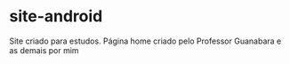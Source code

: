 # site-android
 Site criado para estudos. Página home criado pelo Professor Guanabara e as demais por mim
